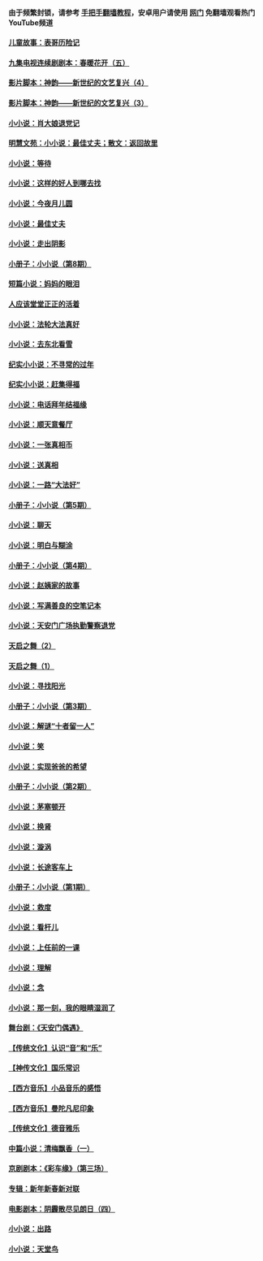 #### 由于频繁封锁，请参考 [手把手翻墙教程](https://github.com/gfw-breaker/guides/wiki/)，安卓用户请使用 [网门](https://github.com/gfw-breaker/nogfw/blob/master/dl.md?t=05090201) 免翻墙观看热门YouTube频道 

#### [儿童故事：表哥历险记](../pages/328/383535.md?t=05090201) 

#### [九集电视连续剧剧本：春暖花开（五）](../pages/328/275919.md?t=05090201) 

#### [影片脚本：神韵——新世纪的文艺复兴（4）](../pages/328/266089.md?t=05090201) 

#### [影片脚本：神韵——新世纪的文艺复兴（3）](../pages/328/266087.md?t=05090201) 

#### [小小说：肖大娘退党记](../pages/328/239807.md?t=05090201) 

#### [明慧文苑：小小说：最佳丈夫；散文：返回故里](../pages/328/3439.md?t=05090201) 

#### [小小说：等待](../pages/328/223927.md?t=05090201) 

#### [小小说：这样的好人到哪去找](../pages/328/209396.md?t=05090201) 

#### [小小说：今夜月儿圆](../pages/328/193588.md?t=05090201) 

#### [小小说：最佳丈夫](../pages/328/190938.md?t=05090201) 

#### [小小说：走出阴影](../pages/328/190744.md?t=05090201) 

#### [小册子：小小说（第8期）](../pages/328/188202.md?t=05090201) 

#### [短篇小说：妈妈的眼泪](../pages/328/187712.md?t=05090201) 

#### [人应该堂堂正正的活着](../pages/328/182430.md?t=05090201) 

#### [小小说：法轮大法真好](../pages/328/174669.md?t=05090201) 

#### [小小说：去东北看雪](../pages/328/173882.md?t=05090201) 

#### [纪实小小说：不寻常的过年](../pages/328/173187.md?t=05090201) 

#### [纪实小小说：赶集得福](../pages/328/172652.md?t=05090201) 

#### [小小说：电话拜年结福缘](../pages/328/172533.md?t=05090201) 

#### [小小说：顺天意餐厅](../pages/328/170182.md?t=05090201) 

#### [小小说：一张真相币](../pages/328/169410.md?t=05090201) 

#### [小小说：送真相](../pages/328/166713.md?t=05090201) 

#### [小小说：一路“大法好”](../pages/328/162016.md?t=05090201) 

#### [小册子：小小说（第5期）](../pages/328/161131.md?t=05090201) 

#### [小小说：聊天](../pages/328/159640.md?t=05090201) 

#### [小小说：明白与糊涂](../pages/328/158101.md?t=05090201) 

#### [小册子：小小说（第4期）](../pages/328/158006.md?t=05090201) 

#### [小小说：赵姨家的故事](../pages/328/157843.md?t=05090201) 

#### [小小说：写满善良的空笔记本](../pages/328/157382.md?t=05090201) 

#### [小小说：天安门广场执勤警察退党](../pages/328/156982.md?t=05090201) 

#### [天启之舞（2）](../pages/328/153440.md?t=05090201) 

#### [天启之舞（1）](../pages/328/153439.md?t=05090201) 

#### [小小说：寻找阳光](../pages/328/153065.md?t=05090201) 

#### [小册子：小小说（第3期）](../pages/328/151715.md?t=05090201) 

#### [小小说：解谜“十者留一人”](../pages/328/148967.md?t=05090201) 

#### [小小说：笑](../pages/328/148905.md?t=05090201) 

#### [小小说：实现爸爸的希望](../pages/328/148096.md?t=05090201) 

#### [小册子：小小说（第2期）](../pages/328/147214.md?t=05090201) 

#### [小小说：茅塞顿开](../pages/328/147030.md?t=05090201) 

#### [小小说：换肾](../pages/328/146770.md?t=05090201) 

#### [小小说：漩涡](../pages/328/146683.md?t=05090201) 

#### [小小说：长途客车上](../pages/328/145076.md?t=05090201) 

#### [小册子：小小说（第1期）](../pages/328/143963.md?t=05090201) 

#### [小小说：救度](../pages/328/143927.md?t=05090201) 

#### [小小说：看杆儿](../pages/328/142137.md?t=05090201) 

#### [小小说：上任前的一课](../pages/328/140808.md?t=05090201) 

#### [小小说：理解](../pages/328/140476.md?t=05090201) 

#### [小小说：念](../pages/328/139513.md?t=05090201) 

#### [小小说：那一刻，我的眼睛湿润了](../pages/328/138476.md?t=05090201) 

#### [舞台剧：《天安门偶遇》](../pages/328/117155.md?t=05090201) 

#### [【传统文化】认识“音”和“乐”](../pages/328/108667.md?t=05090201) 

#### [【神传文化】国乐常识](../pages/328/104225.md?t=05090201) 

#### [【西方音乐】小品音乐的感悟](../pages/328/102924.md?t=05090201) 

#### [【西方音乐】曼陀凡尼印象](../pages/328/102922.md?t=05090201) 

#### [【传统文化】德音雅乐](../pages/328/102923.md?t=05090201) 

#### [中篇小说：清梅飘香（一）](../pages/328/101058.md?t=05090201) 

#### [京剧剧本：《彩车缘》（第三场）](../pages/328/96434.md?t=05090201) 

#### [专辑：新年新春新对联](../pages/328/94991.md?t=05090201) 

#### [电影剧本：阴霾散尽见朗日（四）](../pages/328/87081.md?t=05090201) 

#### [小小说：出路](../pages/328/84848.md?t=05090201) 

#### [小小说：天堂鸟](../pages/328/83084.md?t=05090201) 

